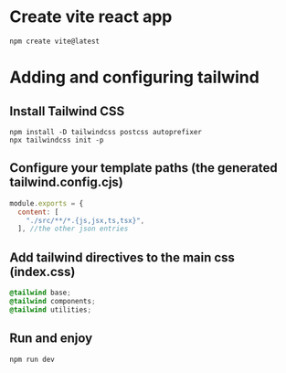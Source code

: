 # Create vite react app
```shell
npm create vite@latest
```
# Adding and configuring tailwind
## Install Tailwind CSS
```
npm install -D tailwindcss postcss autoprefixer
npx tailwindcss init -p
```
## Configure your template paths (the generated tailwind.config.cjs)
```js
module.exports = {
  content: [
    "./src/**/*.{js,jsx,ts,tsx}",
  ], //the other json entries
```
## Add tailwind directives to the main css (index.css)
```css
@tailwind base;
@tailwind components;
@tailwind utilities;
```
## Run and enjoy
```
npm run dev
```
